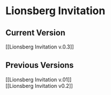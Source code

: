 # Lionsberg Invitation

## Current Version

[[Lionsberg Invitation v.0.3]]

## Previous Versions 
[[Lionsberg Invitation v.01]]  
[[Lionsberg Invitation v0.2]]  

